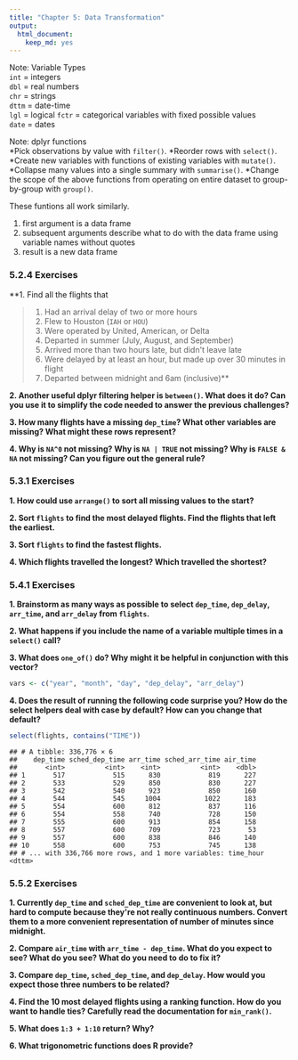 ```yaml
---
title: "Chapter 5: Data Transformation"
output: 
  html_document: 
    keep_md: yes
---
```



Note: Variable Types  
`int` = integers  
`dbl` = real numbers  
`chr` = strings  
`dttm` = date-time  
`lgl` = logical
`fctr` = categorical variables with fixed possible values  
`date` = dates  

Note: dplyr functions  
*Pick observations by value with `filter()`.
*Reorder rows with `select()`.
*Create new variables with functions of existing variables with `mutate()`.
*Collapse many values into a single summary with `summarise()`.
*Change the scope of the above functions from operating on entire dataset to group-by-group with `group()`.

These funtions all work similarly.  
1. first argument is a data frame  
2. subsequent arguments describe what to do with the data frame using variable names without quotes  
3. result is a new data frame  

### 5.2.4 Exercises  
**1. Find all the flights that  
> 1. Had an arrival delay of two or more hours  
> 2. Flew to Houston (`IAH` or `HOU`)  
> 3. Were operated by United, American, or Delta  
> 4. Departed in summer (July, August, and September)  
> 5. Arrived more than two hours late, but didn't leave late  
> 6. Were delayed by at least an hour, but made up over 30 minutes in flight  
> 7. Departed between midnight and 6am (inclusive)**

**2. Another useful dplyr filtering helper is `between()`. What does it do? Can you use it to simplify the code needed to answer the previous challenges?**

**3. How many flights have a missing `dep_time`? What other variables are missing? What might these rows represent?**

**4. Why is `NA^0` not missing? Why is `NA | TRUE` not missing? Why is `FALSE & NA` not missing? Can you figure out the general rule?**

### 5.3.1 Exercises
**1. How could use `arrange()` to sort all missing values to the start?**

**2. Sort `flights` to find the most delayed flights. Find the flights that left the earliest.**

**3. Sort `flights` to find the fastest flights.**

**4. Which flights travelled the longest? Which travelled the shortest?**

### 5.4.1 Exercises
**1. Brainstorm as many ways as possible to select `dep_time`, `dep_delay`, `arr_time`, and `arr_delay` from `flights`.**

**2. What happens if you include the name of a variable multiple times in a `select()` call?**

**3. What does `one_of()` do? Why might it be helpful in conjunction with this vector?**

```r
vars <- c("year", "month", "day", "dep_delay", "arr_delay")
```

**4. Does the result of running the following code surprise you? How do the select helpers deal with case by default? How can you change that default?**

```r
select(flights, contains("TIME"))
```

```
## # A tibble: 336,776 × 6
##    dep_time sched_dep_time arr_time sched_arr_time air_time
##       <int>          <int>    <int>          <int>    <dbl>
## 1       517            515      830            819      227
## 2       533            529      850            830      227
## 3       542            540      923            850      160
## 4       544            545     1004           1022      183
## 5       554            600      812            837      116
## 6       554            558      740            728      150
## 7       555            600      913            854      158
## 8       557            600      709            723       53
## 9       557            600      838            846      140
## 10      558            600      753            745      138
## # ... with 336,766 more rows, and 1 more variables: time_hour <dttm>
```

### 5.5.2 Exercises
**1. Currently `dep_time` and `sched_dep_time` are convenient to look at, but hard to compute because they're not really continuous numbers. Convert them to a more convenient representation of number of minutes since midnight.**

**2. Compare `air_time` with `arr_time - dep_time`. What do you expect to see? What do you see? What do you need to do to fix it?**

**3. Compare `dep_time`, `sched_dep_time`, and `dep_delay`. How would you expect those three numbers to be related?**

**4. Find the 10 most delayed flights using a ranking function. How do you want to handle ties? Carefully read the documentation for `min_rank()`.**

**5. What does `1:3 + 1:10` return? Why?**

**6. What trigonometric functions does R provide?**

